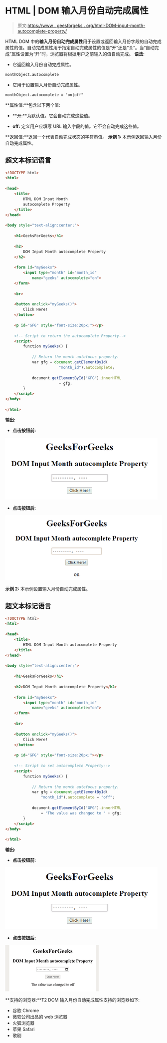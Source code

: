 # HTML | DOM 输入月份自动完成属性

> 原文:[https://www . geesforgeks . org/html-DOM-input-month-autocomplete-property/](https://www.geeksforgeeks.org/html-dom-input-month-autocomplete-property/)

HTML DOM 中的**输入月份自动完成属性**用于设置或返回输入月份字段的自动完成属性的值。自动完成属性用于指定自动完成属性的值是“开”还是“关”。当“自动完成”属性设置为“开”时，浏览器将根据用户之前输入的值自动完成。
**语法:**

*   它返回输入月份自动完成属性。

```html
monthObject.autocomplete
```

*   它用于设置输入月份自动完成属性。

```html
monthObject.autocomplete = "on|off" 
```

**属性值:**包含以下两个值:

*   **开:**为默认值。它会自动完成这些值。

*   **off:** 定义用户应填写 URL 输入字段的值。它不会自动完成这些值。

**返回值:**返回一个代表自动完成状态的字符串值。
**示例 1:** 本示例返回输入月份自动完成属性。

## 超文本标记语言

```html
<!DOCTYPE html>
<html>

<head>
    <title>
        HTML DOM Input Month
        autocomplete Property
    </title>
</head>

<body style="text-align:center;">

    <h1>GeeksForGeeks</h1>

    <h2>
        DOM Input Month autocomplete Property
    </h2>

    <form id="myGeeks">
        <input type="month" id="month_id"
            name="geeks" autocomplete="on">
    </form>

    <br>

    <button onclick="myGeeks()">
        Click Here!
    </button>

    <p id="GFG" style="font-size:20px;"></p>

    <!-- Script to return the autocomplete Property-->
    <script>
        function myGeeks() {

            // Return the month autofocus property.
            var gfg = document.getElementById(
                        "month_id").autocomplete;

            document.getElementById("GFG").innerHTML
                        = gfg;
        }
    </script>
</body>

</html>
```

**输出:**

*   **点击按钮前:**

![](img/a674278539d69fc620bdb339e85a1310.png)

*   **点击按钮后:**

![](img/8261d82d764ce994bec2fed98613041b.png)

**示例 2:** 本示例设置输入月份自动完成属性。

## 超文本标记语言

```html
<!DOCTYPE html>
<html>

<head>
    <title>
        HTML DOM Input Month autocomplete Property
    </title>
</head>

<body style="text-align:center;">

    <h1>GeeksForGeeks</h1>

    <h2>DOM Input Month autocomplete Property</h2>

    <form id="myGeeks">
        <input type="month" id="month_id"
            name="geeks" autocomplete="on">
    </form>

    <br>

    <button onclick="myGeeks()">
        Click Here!
    </button>

    <p id="GFG" style="font-size:20px;"></p>

    <!-- Script to set autocomplete Property-->
    <script>
        function myGeeks() {

            // Return the month autofocus property.
            var gfg = document.getElementById(
                "month_id").autocomplete = "off";

            document.getElementById("GFG").innerHTML
                = "The value was changed to " + gfg;
        }
    </script>
</body>

</html>
```

**输出:**

*   **点击按钮前:**

![](img/a674278539d69fc620bdb339e85a1310.png)

*   **点击按钮后:**

![](img/514b7322b13d7595d8259460512cc1d6.png)

**支持的浏览器:**T2 DOM 输入月份自动完成属性支持的浏览器如下:

*   谷歌 Chrome
*   微软公司出品的 web 浏览器
*   火狐浏览器
*   苹果 Safari
*   歌剧